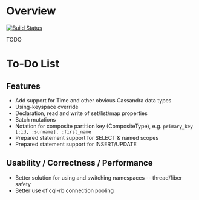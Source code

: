 Overview
========

[![Build Status](https://travis-ci.org/xeger/cql-model.png?branch=master)](https://travis-ci.org/xeger/cql-model)

TODO

To-Do List
==========

## Features

* Add support for Time and other obvious Cassandra data types
* Using-keyspace override
* Declaration, read and write of set/list/map properties
* Batch mutations
* Notation for composite partition key (CompositeType), e.g. `primary_key [:id, :surname], :first_name`
* Prepared statement support for SELECT & named scopes
* Prepared statement support for INSERT/UPDATE

## Usability / Correctness / Performance

* Better solution for using and switching namespaces -- thread/fiber safety
* Better use of cql-rb connection pooling
